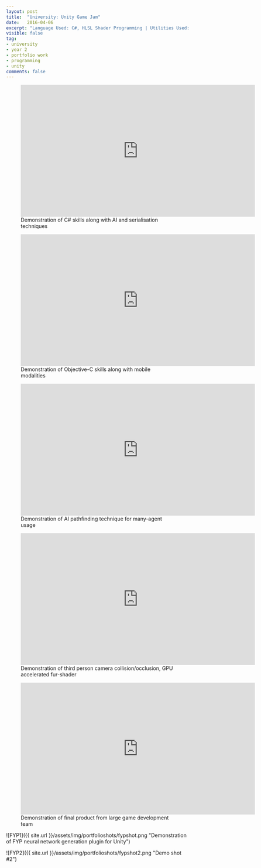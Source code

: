 ```yaml
---
layout: post
title:  "University: Unity Game Jam"
date:   2016-04-06
excerpt: "Language Used: C#, HLSL Shader Programming | Utilities Used: Unity, Github Desktop"
visible: false
tag:
- university
- year 2
- portfolio work
- programming
- unity
comments: false
---
```



<figure>
	<iframe width="640" height="360" src="https://www.youtube.com/embed/py53zw_bP48" frameborder="0" allowfullscreen> </iframe>
	<figcaption>Demonstration of C# skills along with AI and serialisation techniques</figcaption>
</figure>

<figure>
	<iframe width="640" height="360" src="https://www.youtube.com/embed/3Cc-oHf089o" frameborder="0" allowfullscreen> </iframe>
	<figcaption>Demonstration of Objective-C skills along with mobile modalities</figcaption>
</figure>

<figure>
	<iframe width="640" height="360" src="https://www.youtube.com/embed/mLsQbJsFVTs" frameborder="0" allowfullscreen> </iframe>
	<figcaption>Demonstration of AI pathfinding technique for many-agent usage</figcaption>
</figure>

<figure>
	<iframe width="640" height="360" src="https://www.youtube.com/embed/9Je8bxChois" frameborder="0" allowfullscreen> </iframe>
	<figcaption>Demonstration of third person camera collision/occlusion, GPU accelerated fur-shader</figcaption>
</figure>

<figure>
	<iframe width="640" height="360" src="https://www.youtube.com/embed/eBejkf74ALo" frameborder="0" allowfullscreen> </iframe>
	<figcaption>Demonstration of final product from large game development team</figcaption>
</figure>

![FYP1]({{ site.url }}/assets/img/portfolioshots/fypshot.png "Demonstration of FYP neural network generation plugin for Unity")

![FYP2]({{ site.url }}/assets/img/portfolioshots/fypshot2.png "Demo shot #2")

      
